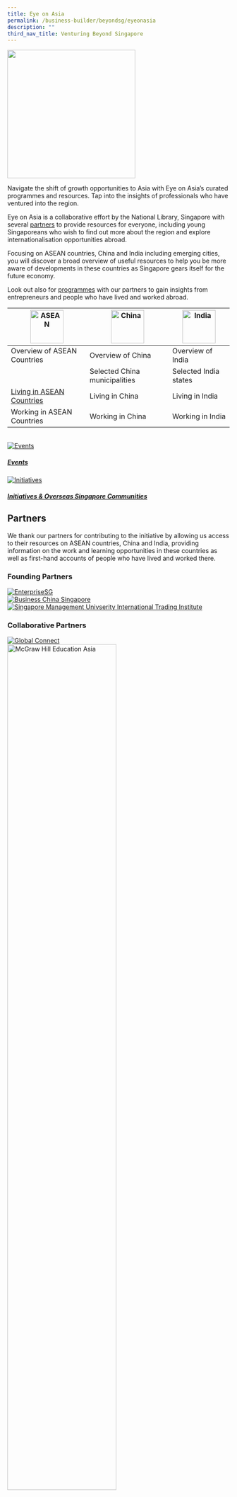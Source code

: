 ```yaml
---
title: Eye on Asia
permalink: /business-builder/beyondsg/eyeonasia
description: ""
third_nav_title: Venturing Beyond Singapore
---
```

<img src="/images/eoa/navigation/logo-eoa.png" style="width:290px; height:auto;">

Navigate the shift of growth opportunities to Asia with Eye on Asia’s curated programmes and resources. Tap into the insights of professionals who have ventured into the region.

Eye on Asia is a collaborative effort by the National Library, Singapore with several [partners](#partners) to provide resources for everyone, including young Singaporeans who wish to find out more about the region and explore internationalisation opportunities abroad.

Focusing on ASEAN countries, China and India including emerging cities, you will discover a broad overview of useful resources to help you be more aware of developments in these countries as Singapore gears itself for the future economy.

Look out also for [programmes](#events) with our partners to gain insights from entrepreneurs and people who have lived and worked abroad.

| <img src="/images/eoa/navigation/ASEAN-banner.jpg" alt="ASEAN" style="height:75px; width:auto;">| <img src="/images/eoa/navigation/CHINA-banner.jpg" alt="China" style="height:75px; width:auto;">| <img src="/images/eoa/navigation/INDIA-banner.jpg" alt="India" style="height:75px; width:auto;">|
|---|---|---|
|Overview of ASEAN Countries|Overview of China|Overview of India|
||Selected China municipalities |Selected India states|
|[Living in ASEAN Countries](/eoa/living-in-asean/)|Living in China|Living in India|
|Working in ASEAN Countries |Working in China|Working in India|

<br>

<div class="row is-multiline">
		<div class="col is-half-tablet padding--bottom--lg">
			<a class="project-link" href="/eoa/events/" name="events">
				<img class="project-image" src="/images/eoa/navigation/events-card.jpg" alt="Events">
			<div class="project-card">
				<div class="project-title margin--bottom--xs">
					<h5><b>Events</b></h5>
				</div>
			</div>
			</a>
		</div>
		<div class="col is-half-tablet padding--bottom--lg">
			<a class="project-link" href="/eoa/initiatives/">
				<img class="project-image" src="/images/eoa/navigation/go-icon.png" alt="Initiatives">
			<div class="project-card">
				<div class="project-title margin--bottom--xs">
					<h5><b>Initiatives & Overseas Singapore Communities</b></h5>
				</div>
			</div>
			</a>
		</div>
</div>


## Partners

We thank our partners for contributing to the initiative by allowing us access to their resources on ASEAN countries, China and India, providing information on the work and learning opportunities in these countries as well as first-hand accounts of people who have lived and worked there.

### **Founding Partners**
	
<div>
	<div class="row is-multiline">
		<div class="col is-one-third-desktop is-one-third-tablet">
			<a href="https://www.enterprisesg.gov.sg/"><img src="/images/eoa/partners/Enterprise-Singapore-logo-new.png" alt="EnterpriseSG"></a>
		</div>
		<div class="col is-one-third-desktop is-one-third-tablet">
			<a href="http://www.businesschina.org.sg/en.php"><img src="/images/eoa/partners/BC-Logo-new.png" alt="Business China Singapore"></a>
		</div>
		<div class="col is-one-third-desktop is-one-third-tablet">
			<a href="http://iti.smu.edu.sg/"><img src="/images/eoa/partners/smu-logo-new.png" alt="Singapore Management Univserity International Trading Institute"></a>
		</div>
	</div>
</div>

### **Collaborative Partners**
<div>
	<div class="row is-multiline">
		<div class="col is-one-third-desktop is-one-third-tablet">
			<a href="https://globalconnect.sbf.org.sg/"><img src="/images/eoa/partners/GlobalConnect@SBF Logo.png" alt="Global Connect"></a>
		</div>
		<div class="col is-one-third-desktop is-one-third-tablet">
			<a href="https://www.mheducation.com.sg/"><img src="/images/eoa/partners/McGraw Hill logo.png" style="width:70%;" alt="McGraw Hill Education Asia"></a>
		</div>
		<div class="col is-one-third-desktop is-one-third-tablet">
			<a href="https://www.ntu.edu.sg/business"><img src="/images/eoa/partners/NBS_color-2.jpg" alt="Nanyang Business School"></a>
		</div>
	</div>
	<div class="row is-multiline">
		<div class="col is-one-third-desktop is-one-third-tablet">
			<a href="https://www.np.edu.sg/Pages/default.aspx"><img src="/images/eoa/partners/Ngee-Ann-Poly-logo-2.png" alt="Singapore Polytechnic"></a>
		</div>
		<div class="col is-one-third-desktop is-one-third-tablet">
			<a href="https://www.osg.sg/"><img src="/images/eoa/partners/OSG Youth Alliance Logo-2.png" alt="Globalising Young Minds"></a>
		</div>
		<div class="col is-one-third-desktop is-one-third-tablet">
			<a href="http://www.singaporeglobalnetwork.gov.sg/"><img src="/images/eoa/partners/SGN_HORIZONTAL LOGO_RED.png" alt="Singapore Global Network"></a>
		</div>
	</div>
	<div class="row is-multiline">
		<div class="col is-one-third-desktop is-one-third-tablet">
			<a href="https://sicci.com/"><img src="/images/eoa/partners/SICCI-logo-95th-logo-300x260.png" alt="Singapore Indian Chamber of Commerce & Industry" style="width:70%"></a>
		</div>
		<div class="col is-one-third-desktop is-one-third-tablet">
			<a href="https://www.sp.edu.sg/"><img src="/images/eoa/partners/sp-logo-new.png" alt="Singapore Polytechnic"></a>
		</div>
		<div class="col is-one-third-desktop is-one-third-tablet">
			<a href="https://www.smartcitiesnetwork.net/"><img src="/images/eoa/partners/SCN-Logo.jpg" alt="Smart Cities Network" style="max-width:80%"></a>
		</div>
	</div>
		<div class="row is-multiline">
		<div class="col is-one-third-desktop is-one-third-tablet">
			<a href="http://www.suss.edu.sg"><img src="/images/eoa/partners/suss-logo-new.png" alt="Singapore University of Social Sciences" style="max-width:80%"></a>
		</div>
			<div class="col is-one-third-desktop is-one-third-tablet">
			<a href="http://www.tp.edu.sg/"><img src="/images/eoa/partners/tp-logo-new.png" alt="Temasek Polytechnic"></a>
		</div>
		<div class="col is-one-third-desktop is-one-third-tablet">
			<a href="http://www.tlr.asia/"><img src="/images/eoa/partners/ASEAN Living Room Logo 2.png" alt="The ASEAN Living Room"></a>
		</div>
	</div>
	<div class="row is-multiline">
		<div class="col is-one-third-desktop is-one-third-tablet">
			<a href="https://www.theyoungseakers.com/"><img src="/images/eoa/partners/TheYoungSEAkers Logo Blue.png" alt="The Young SEAkers" style="height:100px; width:auto;"></a>
		</div>
				<div class="col is-one-third-desktop is-one-third-tablet">
			<a href="https://www.uaesbc.com/"><img src="/images/eoa/partners/UAESBC_new2.jpg" alt="UAE Singapore Business Council"></a>
		</div>
		<div class="col is-one-third-desktop is-one-third-tablet">
			<a href="https://www.yale-nus.edu.sg"><img src="/images/eoa/partners/yale-nus-logo-new.png" alt="Yale NUS College"></a>
		</div>
	</div>
	<div class="row is-multiline">
		<div class="col is-one-third-desktop is-one-third-tablet">
			<a href="https://www.youthcorps.sg/en"><img src="/images/eoa/partners/YCS-_-NYC-Version-small.png" alt="National Youth Council"></a>
		</div>
	</div>
</div>
